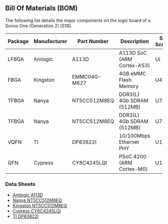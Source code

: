 ## Bill Of Materials (BOM)

The following list details the major components on the logic board of a Sonos
One (Generation 2) [S18].

|Package|Manufacturer|Part Number|Description|Silk Screen|Board|
|-|-|-|-|-|-|
|LFBGA|Amlogic|A113D|A113D SoC (ARM Cortex-A53)|Ui|Logic Board|
|FBGA|Kingston|EMMC04G-M627|4GB eMMC Flash Memory|U4|Logic Board|
|TFBGA|Nanya|NT5CC512M8EQ|DDR3(L) 4Gb SDRAM (512MB)|U74|Logic Board|
|TFBGA|Nanya|NT5CC512M8EQ|DDR3(L) 4Gb SDRAM (512MB)|U75|Logic Board|
|VQFN|TI|DP83822I|10/100Mbps Ethernet PHY|U17|Logic Board|
|QFN|Cypress|CY8C4245LQI|PSoC 4200 (ARM Cortex-M0)|U1|Microphone Board|

### Data Sheets

* [Amlogic A113D](https:///)
* [Nanya NT5CC512M8EQ](https://www.nanya.com/Files/667?Filename=4Gb_DDR3_E_Die_component_Datasheet.PDF&ProductId=4,245)
* [Kingston NT5CC512M8EQ](https:///)
* [Cypress CY8C4245LQI](https://www.cypress.com/file/138656/download)
* [TI DP83822I](http://www.ti.com/lit/ds/symlink/dp83822i.pdf)